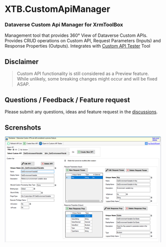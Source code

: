 # XTB.CustomApiManager
### Dataverse Custom Api Manager for XrmToolBox

Management tool that provides 360° View of Dataverse Custom APIs.
Provides CRUD operations on Custom API, Request Parameters (Inputs) and Response Properties (Outputs).
Integrates with [Custom API Tester](https://github.com/rappen/CustomActionTester) Tool

## Disclaimer 
> Custom API functionality is still considered as a Preview feature. While unlikely, some breaking changes might occur and will be fixed ASAP.

## Questions / Feedback / Feature request
Please submit any questions, ideas and feature request in the [discussions](https://github.com/drivardxrm/XTB.CustomApiManager/discussions).

## Screnshots
![screnshot](https://github.com/drivardxrm/XTB.CustomApiManager/blob/main/images/MainForm.png?raw=true)

